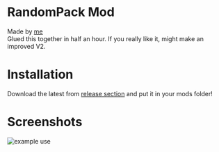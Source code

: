 # RandomPack Mod
Made by [me](https://github.com/Kopamed/) <br>
Glued this together in half an hour. If you really like it, might make an improved V2.

# Installation
Download the latest from [release section](https://github.com/Kopamed/RandomPack-Mod/releases/tag/release) and put it in your mods folder!

# Screenshots
![example use](https://i.imgur.com/RgiqEXA.png)
